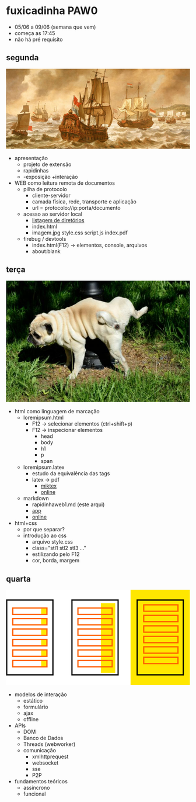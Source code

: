 # fuxicadinha PAW0
* 05/06 a 09/06 (semana que vem)
* começa as 17:45
* não há pré requisito

## segunda
![barco](./navegação.png)
* apresentação
    * projeto de extensão
    * rapidinhas
    * -exposição +interação
* WEB como leitura remota de documentos
    * pilha de protocolo
        * cliente-servidor
        * camada física, rede, transporte e aplicação
        * url = protocolo://ip:porta/documento
    * acesso ao servidor local
        * [listagem de diretórios](http://nginxlibrary.com/enable-directory-listing/)
        * index.html
        * imagem.jpg style.css script.js index.pdf
    * firebug / devtools
        * index.html(F12) -> elementos, console, arquivos
        * about:blank

## terça
![território](marcação.jpg)
* html como linguagem de marcação
    * loremipsum.html
        * F12 -> selecionar elementos (ctrl+shift+p)
        * F12 -> inspecionar elementos
            * head
            * body
            * h1
            * p
            * span
    * loremipsum.latex
        * estudo da equivalência das tags
        * latex -> pdf
            * [miktex](https://miktex.org/)
            * [online](https://www.sharelatex.com/)
    * markdown
        * rapidinhaweb1.md (este arqui)
        * [app](https://chrome.google.com/webstore/search/markdown?hl=en)
        * [online](https://stackedit.io/editor)
* html+css
    * por que separar?
    * introdução ao css
        * arquivo style.css
        * class="stl1 stl2 stl3 ..."
        * estilizando pelo F12
        * cor, borda, margem

## quarta
![jsevo](jsevo.png)
* modelos de interação
    * estático
    * formulário
    * ajax
    * offline
* APIs
    * DOM
    * Banco de Dados
    * Threads (webworker)
    * comunicação
        * xmlhttprequest
        * websocket
        * sse
        * P2P
* fundamentos teóricos
    * assíncrono
    * funcional

